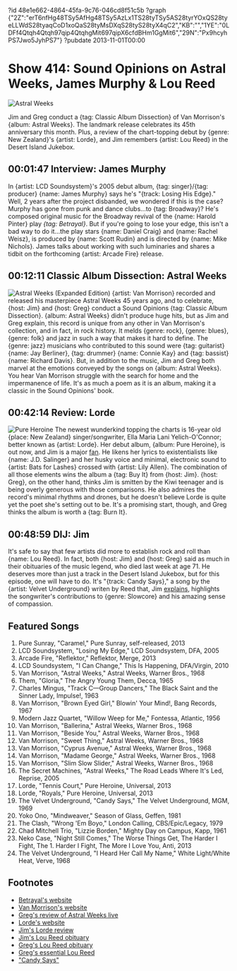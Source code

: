 ?id 48e1e662-4864-45fa-9c76-046cd8f51c5b
?graph {"2Z":"erT6nfHg48TSy5AfHg48TSy5AzLx1TS28tyTSy5AS28tyrYOxQS28tyeLLWdS28tyaqCoD1xoQaS28tyMsDXqS28tyS28tyX4qC2","KB":"","1YE":"0LDFf4Qtqh4Qtqh97qip4QtqhgMit697qipX6cfdBHm1GgMit6","29N":"Px9hcyhPS7Jwo5JyhPS7"}
?pubdate 2013-11-01T00:00

# Show 414: Sound Opinions on Astral Weeks, James Murphy & Lou Reed

![Astral Weeks](https://static.soundopinions.org/images/2013/vanmorrisonastralweeks.jpg)

Jim and Greg conduct a {tag: Classic Album Dissection} of Van Morrison's {album: Astral Weeks}. The landmark release celebrates its 45th anniversary this month. Plus, a review of the chart-topping debut by {genre: New Zealand}'s {artist: Lorde}, and Jim remembers {artist: Lou Reed} in the Desert  Island Jukebox.


## 00:01:47 Interview: James Murphy
In {artist: LCD Soundsystem}'s 2005 debut album, {tag: singer}/{tag: producer} {name: James Murphy} says he's "{track: Losing His Edge}." Well, 2 years after the project disbanded, we wondered if this is the case? Murphy has gone from punk and dance clubs...to {tag: Broadway}? He's composed original music for the Broadway revival of the {name: Harold Pinter} play *{tag: Betrayal}*. But if you're going to lose your edge, this isn't a bad way to do it...the play stars {name: Daniel Craig} and {name: Rachel Weisz}, is produced by {name: Scott Rudin} and is directed by {name: Mike Nichols}. James talks about working with such luminaries and shares a tidbit on the forthcoming {artist: Arcade Fire} release.

## 00:12:11 Classic Album Dissection: Astral Weeks
![Astral Weeks (Expanded Edition)](https://static.soundopinions.org/assets/414/KB0.jpg)
{artist: Van Morrison} recorded and released his masterpiece Astral Weeks 45 years ago, and to celebrate, {host: Jim} and {host: Greg} conduct a Sound Opinions {tag: Classic Album Dissection}. {album: Astral Weeks} didn't produce huge hits, but as Jim and Greg explain, this record is unique from any other in Van Morrison's collection, and in fact, in rock history. It melds {genre: rock}, {genre: blues}, {genre: folk} and jazz in such a way that makes it hard to define. The {genre: jazz} musicians who contributed to this sound were {tag: guitarist} {name: Jay Berliner}, {tag: drummer} {name: Connie Kay} and {tag: bassist} {name: Richard Davis}. But, in addition to the music, Jim and Greg both marvel at the emotions conveyed by the songs on {album: Astral Weeks}. You hear Van Morrison struggle with the search for home and the impermanence of life. It's as much a poem as it is an album, making it a classic in the Sound Opinions' book.

## 00:42:14 Review: Lorde
![Pure Heroine](https://static.soundopinions.org/assets/414/1YE0.jpg)
The newest wunderkind topping the charts is 16-year old {place: New Zealand} singer/songwriter, Ella Maria Lani Yelich-O'Connor; better known as {artist: Lorde}. Her debut album, {album: Pure Heroine}, is out now, and Jim is a major [fan](http://www.wbez.org/blogs/jim-derogatis/2013-10/precocious-genius-lorde-108965). He likens her lyrics to existentialists like {name: J.D. Salinger} and her husky voice and minimal, electronic sound to {artist: Bats for Lashes} crossed with {artist: Lily Allen}. The combination of all those elements wins the album a {tag: Buy It} from {host: Jim}. {host: Greg}, on the other hand, thinks Jim is smitten by the Kiwi teenager and is being overly generous with those comparisons. He also admires the record's minimal rhythms and drones, but he doesn't believe Lorde is quite yet the poet she's setting out to be. It's a promising start, though, and Greg thinks the album is worth a {tag: Burn It}.

## 00:48:59 DIJ: Jim
It's safe to say that few artists did more to establish rock and roll than {name: Lou Reed}. In fact, both {host: Jim} and {host: Greg} said as much in their obituaries of the music legend, who died last week at age 71. He deserves more than just a track in the Desert Island Jukebox, but for this episode, one will have to do. It's "{track: Candy Says}," a song by the {artist: Velvet Underground} writen by Reed that, Jim [explains](http://www.wbez.org/blogs/jim-derogatis/2013-10/remembering-lou-reed-dead-71-109015), highlights the songwriter's contributions to {genre: Slowcore} and his amazing sense of compassion.

## Featured Songs
1. Pure Sunray, "Caramel," Pure Sunray, self-released, 2013
1. LCD Soundsystem, "Losing My Edge," LCD Soundsystem, DFA, 2005
1. Arcade Fire, "Reflektor," Reflektor, Merge, 2013
1. LCD Soundsystem, "I Can Change," This Is Happening, DFA/Virgin, 2010
1. Van Morrison, "Astral Weeks," Astral Weeks, Warner Bros., 1968
1. Them, "Gloria," The Angry Young Them, Decca, 1965
1. Charles Mingus, "Track C—Group Dancers," The Black Saint and the Sinner Lady, Impulse!, 1963
1. Van Morrison, "Brown Eyed Girl," Blowin' Your Mind!, Bang Records, 1967
1. Modern Jazz Quartet, "Willow Weep for Me," Fontessa, Atlantic, 1956
1. Van Morrison, "Ballerina," Astral Weeks, Warner Bros., 1968
1. Van Morrison, "Beside You," Astral Weeks, Warner Bros., 1968
1. Van Morrison, "Sweet Thing," Astral Weeks, Warner Bros., 1968
1. Van Morrison, "Cyprus Avenue," Astral Weeks, Warner Bros., 1968
1. Van Morrison, "Madame George," Astral Weeks, Warner Bros., 1968
1. Van Morrison, "Slim Slow Slider," Astral Weeks, Warner Bros., 1968
1. The Secret Machines, "Astral Weeks," The Road Leads Where It's Led, Reprise, 2005
1. Lorde, "Tennis Court," Pure Heroine, Universal, 2013
1. Lorde, "Royals," Pure Heroine, Universal, 2013
1. The Velvet Underground, "Candy Says," The Velvet Underground, MGM, 1969
1. Yoko Ono, "Mindweaver," Season of Glass, Geffen, 1981
1. The Clash, "Wrong 'Em Boyo," London Calling, CBS/Epic/Legacy, 1979
1. Chad Mitchell Trio, "Lizzie Borden," Mighty Day on Campus, Kapp, 1961
1. Neko Case, "Night Still Comes," The Worse Things Get, The Harder I Fight, The 1. Harder I Fight, The More I Love You, Anti, 2013
1. The Velvet Underground, "I Heard Her Call My Name," White Light/White Heat, Verve, 1968


## Footnotes
- [Betrayal's website](http://www.betrayalbroadway.com/)
- [Van Morrison's website](http://www.vanmorrison.com/index.html)
- [Greg's review of Astral Weeks live](http://leisureblogs.chicagotribune.com/turn_it_up/2009/02/van-morrison-revisits-his-masterpiece-astral-weeks.html)
- [Lorde's website](http://lorde.co.nz/)
- [Jim's Lorde review](http://www.wbez.org/blogs/jim-derogatis/2013-10/precocious-genius-lorde-108965)
- [Jim's Lou Reed obituary](http://www.wbez.org/blogs/jim-derogatis/2013-10/remembering-lou-reed-dead-71-109015)
- [Greg's Lou Reed obituary](http://articles.chicagotribune.com/2013-10-27/news/chi-lou-reed-dead-20131027_1_lou-reed-velvet-underground-pickwick-records)
- [Greg's essential Lou Reed](http://articles.chicagotribune.com/2013-10-27/entertainment/chi-10-essential-lou-reed-albums-by-greg-kot-20131027_1_lou-reed-velvet-underground-white-light-white-heat)
- ["Candy Says"](https://www.youtube.com/watch?v=wrtt3MKjHUk)
